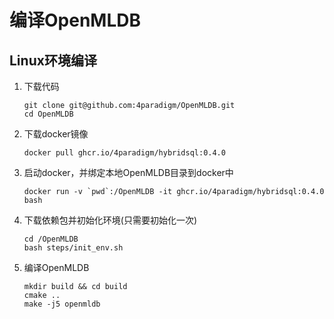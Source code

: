 # 编译OpenMLDB

## Linux环境编译
1. 下载代码
    ```
    git clone git@github.com:4paradigm/OpenMLDB.git
    cd OpenMLDB
    ```
2. 下载docker镜像
    ```
    docker pull ghcr.io/4paradigm/hybridsql:0.4.0
    ```
3. 启动docker，并绑定本地OpenMLDB目录到docker中
    ```
    docker run -v `pwd`:/OpenMLDB -it ghcr.io/4paradigm/hybridsql:0.4.0 bash
    ```
4. 下载依赖包并初始化环境(只需要初始化一次)
    ```
    cd /OpenMLDB
    bash steps/init_env.sh  
    ``` 
5. 编译OpenMLDB
    ```
    mkdir build && cd build
    cmake ..
    make -j5 openmldb
    ```
